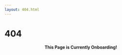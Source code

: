 ```yaml
---
layout: 404.html
---
```


# 404

<div align="center">
   <p><strong>This Page is Currently Onboarding!</strong></p>

</div>
